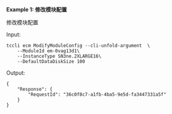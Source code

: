 **Example 1: 修改模块配置**

修改模块配置

Input: 

```
tccli ecm ModifyModuleConfig --cli-unfold-argument  \
    --ModuleId em-0vag13d1\
    --InstanceType SN3ne.2XLARGE16\
    --DefaultDataDiskSize 100
```

Output: 
```
{
    "Response": {
        "RequestId": "36c0f8c7-a1fb-4ba5-9e5d-fa3447331a5f"
    }
}
```

